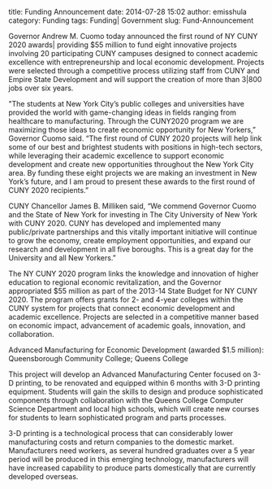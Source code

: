 title: Funding Announcement
date: 2014-07-28 15:02
author: emisshula
category: Funding
tags: Funding| Government
slug: Fund-Announcement


Governor Andrew M. Cuomo today announced the first round of NY CUNY
2020 awards| providing $55 million to fund eight innovative projects
involving 20 participating CUNY campuses designed to connect academic
excellence with entrepreneurship and local economic
development. Projects were selected through a competitive process
utilizing staff from CUNY and Empire State Development and will
support the creation of more than 3|800 jobs over six years.

"The students at New York City’s public colleges and universities have
provided the world with game-changing ideas in fields ranging from
healthcare to manufacturing. Through the CUNY2020 program we are
maximizing those ideas to create economic opportunity for New
Yorkers,” Governor Cuomo said. “The first round of CUNY 2020 projects
will help link some of our best and brightest students with positions
in high-tech sectors, while leveraging their academic excellence to
support economic development and create new opportunities throughout
the New York City area. By funding these eight projects we are making
an investment in New York’s future, and I am proud to present these
awards to the first round of CUNY 2020 recipients.”

CUNY Chancellor James B. Milliken said, “We commend Governor Cuomo and
the State of New York for investing in The City University of New York
with CUNY 2020. CUNY has developed and implemented many public/private
partnerships and this vitally important initiative will continue to
grow the economy, create employment opportunities, and expand our
research and development in all five boroughs. This is a great day for
the University and all New Yorkers.”

The NY CUNY 2020 program links the knowledge and innovation of higher
education to regional economic revitalization, and the Governor
appropriated $55 million as part of the 2013-14 State Budget for NY
CUNY 2020. The program offers grants for 2- and 4-year colleges within
the CUNY system for projects that connect economic development and
academic excellence. Projects are selected in a competitive manner
based on economic impact, advancement of academic goals, innovation,
and collaboration.

Advanced Manufacturing for Economic Development (awarded $1.5
million): Queensborough Community College; Queens College

This project will develop an Advanced Manufacturing Center focused on
3-D printing, to be renovated and equipped within 6 months with 3-D
printing equipment. Students will gain the skills to design and
produce sophisticated components through collaboration with the Queens
College Computer Science Department and local high schools, which will
create new courses for students to learn sophisticated program and
parts processes.

3-D printing is a technological process that can considerably lower
manufacturing costs and return companies to the domestic
market. Manufacturers need workers, as several hundred graduates over
a 5 year period will be produced in this emerging technology,
manufacturers will have increased capability to produce parts
domestically that are currently developed overseas.
